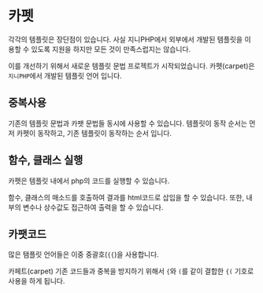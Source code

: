# 카펫
각각의 템플릿은 장단점이 있습니다. 사실 지니PHP에서 외부에서 개발된 템플릿을 이용할 수 있도록 지원을 하지만 모든 것이 만족스럽지는 않습니다.

이를 개선하기 위해서 새로운 템플릿 문법 프로젝트가 시작되었습니다.
카펫(carpet)은 `지니PHP`에서 개발된 템플릿 언어 입니다. 

## 중복사용
기존의 템플릿 문법과 카팻 문법들 동시에 사용할 수 있습니다. 템플릿이 동작 순서는 먼저 카펫이 동작하고, 기존 템플릿이 동작하는 순서 입니다.


## 함수, 클래스 실행
카펫은 템플릿 내에서 php의 코드를 실행할 수 있습니다.

함수, 클래스의 매소드를 호출하여 결과를 html코드로 삽입을 할 수 있습니다. 또한, 내부의 변수나 상수값도 접근하여 출력을 할 수 있습니다.

## 카팻코드
많은 탬플릿 언어들은 이중 중괄호(`{{`)을 사용합니다.

카페트(carpet) 기존 코드들과 중복을 방지하기 위해서 `{`와 `(`를 같이 결합한 `{(` 기호로 사용을 하게 됩니다.
